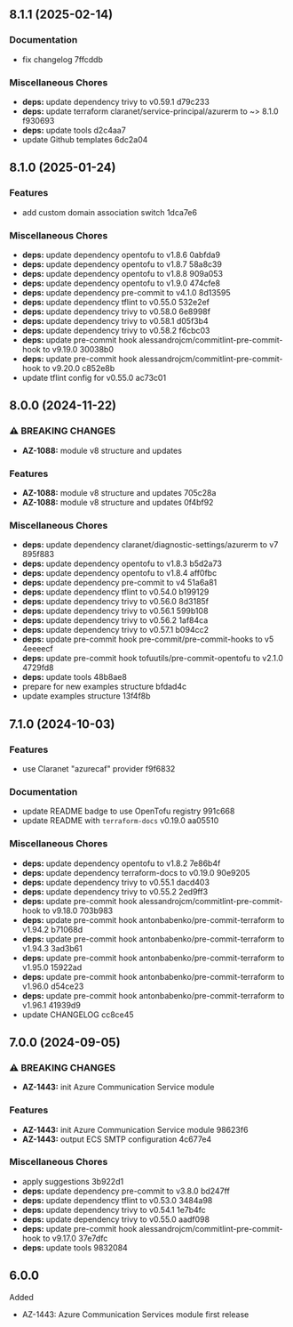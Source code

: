 ## 8.1.1 (2025-02-14)

### Documentation

* fix changelog 7ffcddb

### Miscellaneous Chores

* **deps:** update dependency trivy to v0.59.1 d79c233
* **deps:** update terraform claranet/service-principal/azurerm to ~> 8.1.0 f930693
* **deps:** update tools d2c4aa7
* update Github templates 6dc2a04

## 8.1.0 (2025-01-24)

### Features

* add custom domain association switch 1dca7e6

### Miscellaneous Chores

* **deps:** update dependency opentofu to v1.8.6 0abfda9
* **deps:** update dependency opentofu to v1.8.7 58a8c39
* **deps:** update dependency opentofu to v1.8.8 909a053
* **deps:** update dependency opentofu to v1.9.0 474cfe8
* **deps:** update dependency pre-commit to v4.1.0 8d13595
* **deps:** update dependency tflint to v0.55.0 532e2ef
* **deps:** update dependency trivy to v0.58.0 6e8998f
* **deps:** update dependency trivy to v0.58.1 d05f3b4
* **deps:** update dependency trivy to v0.58.2 f6cbc03
* **deps:** update pre-commit hook alessandrojcm/commitlint-pre-commit-hook to v9.19.0 30038b0
* **deps:** update pre-commit hook alessandrojcm/commitlint-pre-commit-hook to v9.20.0 c852e8b
* update tflint config for v0.55.0 ac73c01

## 8.0.0 (2024-11-22)

### ⚠ BREAKING CHANGES

* **AZ-1088:** module v8 structure and updates

### Features

* **AZ-1088:** module v8 structure and updates 705c28a
* **AZ-1088:** module v8 structure and updates 0f4bf92

### Miscellaneous Chores

* **deps:** update dependency claranet/diagnostic-settings/azurerm to v7 895f883
* **deps:** update dependency opentofu to v1.8.3 b5d2a73
* **deps:** update dependency opentofu to v1.8.4 aff0fbc
* **deps:** update dependency pre-commit to v4 51a6a81
* **deps:** update dependency tflint to v0.54.0 b199129
* **deps:** update dependency trivy to v0.56.0 8d3185f
* **deps:** update dependency trivy to v0.56.1 599b108
* **deps:** update dependency trivy to v0.56.2 1af84ca
* **deps:** update dependency trivy to v0.57.1 b094cc2
* **deps:** update pre-commit hook pre-commit/pre-commit-hooks to v5 4eeeecf
* **deps:** update pre-commit hook tofuutils/pre-commit-opentofu to v2.1.0 4729fd8
* **deps:** update tools 48b8ae8
* prepare for new examples structure bfdad4c
* update examples structure 13f4f8b

## 7.1.0 (2024-10-03)

### Features

* use Claranet "azurecaf" provider f9f6832

### Documentation

* update README badge to use OpenTofu registry 991c668
* update README with `terraform-docs` v0.19.0 aa05510

### Miscellaneous Chores

* **deps:** update dependency opentofu to v1.8.2 7e86b4f
* **deps:** update dependency terraform-docs to v0.19.0 90e9205
* **deps:** update dependency trivy to v0.55.1 dacd403
* **deps:** update dependency trivy to v0.55.2 2ed9ff3
* **deps:** update pre-commit hook alessandrojcm/commitlint-pre-commit-hook to v9.18.0 703b983
* **deps:** update pre-commit hook antonbabenko/pre-commit-terraform to v1.94.2 b71068d
* **deps:** update pre-commit hook antonbabenko/pre-commit-terraform to v1.94.3 3ad3b61
* **deps:** update pre-commit hook antonbabenko/pre-commit-terraform to v1.95.0 15922ad
* **deps:** update pre-commit hook antonbabenko/pre-commit-terraform to v1.96.0 d54ce23
* **deps:** update pre-commit hook antonbabenko/pre-commit-terraform to v1.96.1 41939d9
* update CHANGELOG cc8ce45

## 7.0.0 (2024-09-05)

### ⚠ BREAKING CHANGES

* **AZ-1443:** init Azure Communication Service module

### Features

* **AZ-1443:** init Azure Communication Service module 98623f6
* **AZ-1443:** output ECS SMTP configuration 4c677e4

### Miscellaneous Chores

* apply suggestions 3b922d1
* **deps:** update dependency pre-commit to v3.8.0 bd247ff
* **deps:** update dependency tflint to v0.53.0 3484a98
* **deps:** update dependency trivy to v0.54.1 1e7b4fc
* **deps:** update dependency trivy to v0.55.0 aadf098
* **deps:** update pre-commit hook alessandrojcm/commitlint-pre-commit-hook to v9.17.0 37e7dfc
* **deps:** update tools 9832084

## 6.0.0

Added
  * AZ-1443: Azure Communication Services module first release
